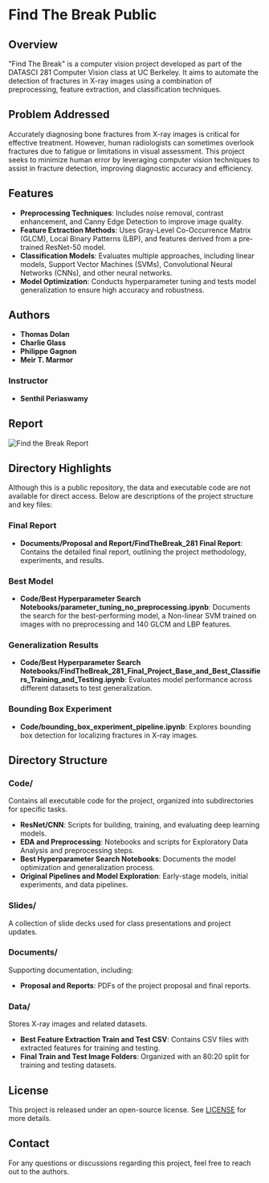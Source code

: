 # Find The Break Public

## Overview

"Find The Break" is a computer vision project developed as part of the DATASCI 281 Computer Vision class at UC Berkeley. It aims to automate the detection of fractures in X-ray images using a combination of preprocessing, feature extraction, and classification techniques.

## Problem Addressed

Accurately diagnosing bone fractures from X-ray images is critical for effective treatment. However, human radiologists can sometimes overlook fractures due to fatigue or limitations in visual assessment. This project seeks to minimize human error by leveraging computer vision techniques to assist in fracture detection, improving diagnostic accuracy and efficiency.

## Features

- **Preprocessing Techniques**: Includes noise removal, contrast enhancement, and Canny Edge Detection to improve image quality.
- **Feature Extraction Methods**: Uses Gray-Level Co-Occurrence Matrix (GLCM), Local Binary Patterns (LBP), and features derived from a pre-trained ResNet-50 model.
- **Classification Models**: Evaluates multiple approaches, including linear models, Support Vector Machines (SVMs), Convolutional Neural Networks (CNNs), and other neural networks.
- **Model Optimization**: Conducts hyperparameter tuning and tests model generalization to ensure high accuracy and robustness.

## Authors

- **Thomas Dolan**
- **Charlie Glass**
- **Philippe Gagnon**
- **Meir T. Marmor**

### Instructor
- **Senthil Periaswamy**

## Report
![Find the Break Report](https://github.com/tdolan12/Find_The_Break_Public/blob/main/FindTheBreak_281%20Final%20Report.pdf/image.jpg?raw=true)

## Directory Highlights

Although this is a public repository, the data and executable code are not available for direct access. Below are descriptions of the project structure and key files:

### **Final Report**
- **Documents/Proposal and Report/FindTheBreak_281 Final Report**: Contains the detailed final report, outlining the project methodology, experiments, and results.

### **Best Model**
- **Code/Best Hyperparameter Search Notebooks/parameter_tuning_no_preprocessing.ipynb**: Documents the search for the best-performing model, a Non-linear SVM trained on images with no preprocessing and 140 GLCM and LBP features.

### **Generalization Results**
- **Code/Best Hyperparameter Search Notebooks/FindTheBreak_281_Final_Project_Base_and_Best_Classifiers_Training_and_Testing.ipynb**: Evaluates model performance across different datasets to test generalization.

### **Bounding Box Experiment**
- **Code/bounding_box_experiment_pipeline.ipynb**: Explores bounding box detection for localizing fractures in X-ray images.

## Directory Structure

### **Code/**
Contains all executable code for the project, organized into subdirectories for specific tasks.

- **ResNet/CNN**: Scripts for building, training, and evaluating deep learning models.
- **EDA and Preprocessing**: Notebooks and scripts for Exploratory Data Analysis and preprocessing steps.
- **Best Hyperparameter Search Notebooks**: Documents the model optimization and generalization process.
- **Original Pipelines and Model Exploration**: Early-stage models, initial experiments, and data pipelines.

### **Slides/**
A collection of slide decks used for class presentations and project updates.

### **Documents/**
Supporting documentation, including:
- **Proposal and Reports**: PDFs of the project proposal and final reports.

### **Data/**
Stores X-ray images and related datasets.

- **Best Feature Extraction Train and Test CSV**: Contains CSV files with extracted features for training and testing.
- **Final Train and Test Image Folders**: Organized with an 80:20 split for training and testing datasets.

## License

This project is released under an open-source license. See [LICENSE](LICENSE) for more details.

## Contact

For any questions or discussions regarding this project, feel free to reach out to the authors.


